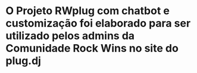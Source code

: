 # O Projeto RWplug com chatbot e customização foi elaborado para ser utilizado pelos admins da Comunidade Rock Wins no site do plug.dj

